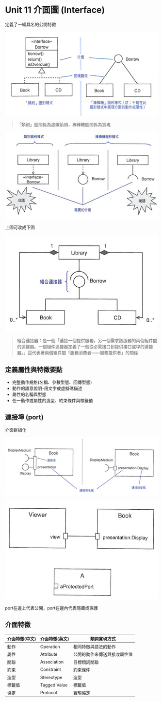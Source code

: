 # Unit 11 介面圖 (Interface)

定義了一組具名的公開特徵

![Interface](images/Interface_TopGround.PNG "Interface")

> 「類別」圖關係為虛線箭頭，棒棒糖圖關係為實現

![Composite](images/Interface_Composite.PNG "Composite")

上圖可改成下圖

![Composite](images/Interface_Composite2.PNG "Composite")

> 組合連接器：是一個「連接一個提供服務，另一個需求該服務的兩個組件間的連接器。一個組件連接器定義了一個從必需接口到提供接口或埠的連接器。」這代表著兩個組件間「服務消費者——服務提供者」的關係

## 定義屬性與特徵要點

* 完整動作規格(名稱、參數型態、回傳型態)
* 動作的語意說明-用文字或虛擬碼描述
* 屬性的名稱與型態
* 任一動作或屬性的造型、約束條件與標籤值

## 連接埠 (port)

介面群組化

![Port](images/Interface_Port.PNG "Port")

![Visibility](images/Interface_Visibility.PNG "Visibility")

port在邊上代表公開，port在邊內代表隱藏或保護

## 介面特徵

介面特徵(中文) | 介面特徵(英文) | 類詞實現方式
---------|----------|----------
 動作 | Operation | 相同特徵與語法的動作
 屬性 | Attribute | 公開的動作來傳送與接收屬性值 
 關聯 | Association | 目標類詞關聯
 約束 | Constraint | 約束條件
 造型 | Stereotype | 造型
 標籤值 | Tagged Value | 標籤值
 協定 | Protocol | 實現協定 